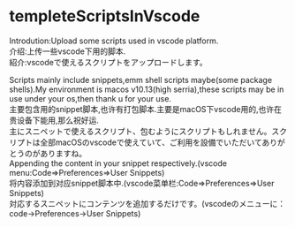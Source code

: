# templeteScriptsInVscode
Introdution:Upload some scripts used in vscode platform.<br />
介绍:上传一些vscode下用的脚本.<br />
紹介:vscodeで使えるスクリプトをアップロードします。<br />

Scripts mainly include snippets,emm shell scripts maybe(some package shells).My environment is macos v10.13(high serria),these scripts may be in use under your os,then thank u for your use.<br />
主要包含用的snippet脚本,也许有打包脚本.主要是macOS下vscode用的,也许在贵设备下能用,那么祝好运.<br />
主にスニペットで使えるスクリプト、包むようにスクリプトもしれません。スクリプトは全部macOSのvscodeで使えていて、ご利用を設備でいただいてありがとうのがありますね。<br />
Appending the content in your snippet respectively.(vscode menu:Code=>Preferences=>User Snippets)<br />
将内容添加到对应snippet脚本中.(vscode菜单栏:Code=>Preferences=>User Snippets)<br />
対応するスニペットにコンテンツを追加するだけです。(vscodeのメニューに：code→Preferences→User Snippets)<br />
